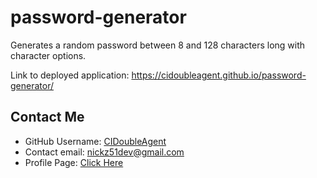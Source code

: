 # password-generator
Generates a random password between 8 and 128 characters long with character options.

Link to deployed application: https://cidoubleagent.github.io/password-generator/

## Contact Me
* GitHub Username: [CIDoubleAgent](https://github.com/CIDoubleAgent)
* Contact email: [nickz51dev@gmail.com](https://mail.google.com/mail/?view=cm&fs=1&tf=1&to=nickz51dev@gmail.com)
* Profile Page: [Click Here](https://cidoubleagent.github.io/react-portfolio/)
